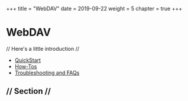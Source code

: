 +++
title = "WebDAV"
date = 2019-09-22
weight = 5
chapter = true
+++

# WebDAV

// Here's a little introduction //

- [QuickStart]()
- [How-Tos]()
- [Troubleshooting and FAQs]()

## // Section //
